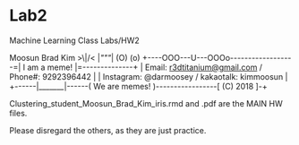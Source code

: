 # Lab2
Machine Learning Class Labs/HW2

Moosun Brad Kim
        >\\\|/<
        |_"""_|
        (O) (o)
+----OOO---U---OOOo------------------=| I am a meme! |=--------------+
|  Email: r3dtitanium@gmail.com  /  Phone#:  9292396442  			       |
|  Instagram: @darmoosey	    / kakaotalk: kimmoosun			           |
+------|_______|------( We are memes! )-----------------[ (C) 2018 ]-+

Clustering_student_Moosun_Brad_Kim_iris.rmd and .pdf are the MAIN HW files.

Please disregard the others, as they are just practice.

